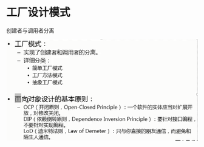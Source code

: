 # 工厂设计模式

创建者与调用者分离

![](https://github.com/andyczy/czy-study-design-patterns/blob/master/src/main/java/factory/img/factory1.png "工厂设计模式")
 
